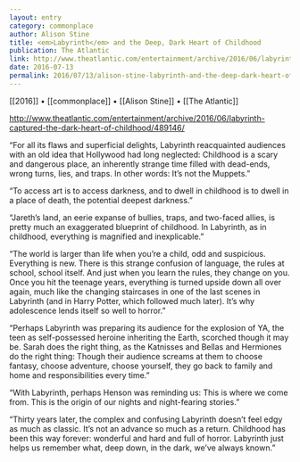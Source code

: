 ```yaml
---
layout: entry
category: commonplace
author: Alison Stine
title: <em>Labyrinth</em> and the Deep, Dark Heart of Childhood
publication: The Atlantic
link: http://www.theatlantic.com/entertainment/archive/2016/06/labyrinth-captured-the-dark-heart-of-childhood/489146/
date: 2016-07-13
permalink: 2016/07/13/alison-stine-labyrinth-and-the-deep-dark-heart-of-childhood
---
```


[[2016]] • [[commonplace]] • [[Alison Stine]] • [[The Atlantic]]

http://www.theatlantic.com/entertainment/archive/2016/06/labyrinth-captured-the-dark-heart-of-childhood/489146/

“For all its flaws and superficial delights, Labyrinth reacquainted audiences with an old idea that Hollywood had long neglected: Childhood is a scary and dangerous place, an inherently strange time filled with dead-ends, wrong turns, lies, and traps. In other words: It’s not the Muppets.”

“To access art is to access darkness, and to dwell in childhood is to dwell in a place of death, the potential deepest darkness.”

“Jareth’s land, an eerie expanse of bullies, traps, and two-faced allies, is pretty much an exaggerated blueprint of childhood. In Labyrinth, as in childhood, everything is magnified and inexplicable.”

“The world is larger than life when you’re a child, odd and suspicious. Everything is new. There is this strange confusion of language, the rules at school, school itself. And just when you learn the rules, they change on you. Once you hit the teenage years, everything is turned upside down all over again, much like the changing staircases in one of the last scenes in Labyrinth (and in Harry Potter, which followed much later). It’s why adolescence lends itself so well to horror.”

“Perhaps Labyrinth was preparing its audience for the explosion of YA, the teen as self-possessed heroine inheriting the Earth, scorched though it may be. Sarah does the right thing, as the Katnisses and Bellas and Hermiones do the right thing: Though their audience screams at them to choose fantasy, choose adventure, choose yourself, they go back to family and home and responsibilities every time.”

“With Labyrinth, perhaps Henson was reminding us: This is where we come from. This is the origin of our nights and night-fearing stories.”

“Thirty years later, the complex and confusing Labyrinth doesn’t feel edgy as much as classic. It’s not an advance so much as a return. Childhood has been this way forever: wonderful and hard and full of horror. Labyrinth just helps us remember what, deep down, in the dark, we’ve always known.”

